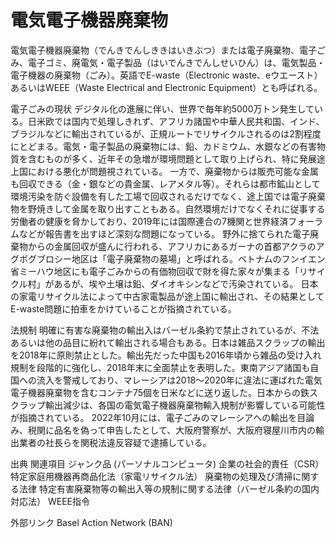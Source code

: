 # 電気電子機器廃棄物

電気電子機器廃棄物（でんきでんしききはいきぶつ）または電子廃棄物、電子ごみ、電子ゴミ、廃電気・電子製品（はいでんきでんしせいひん）は、電気製品・電子機器の廃棄物（ごみ）。英語でE-waste（Electronic waste、eウエースト）あるいはWEEE（Waste Electrical and Electronic Equipment）とも呼ばれる。

電子ごみの現状
デジタル化の進展に伴い、世界で毎年約5000万トン発生している。日米欧では国内で処理しきれず、アフリカ諸国や中華人民共和国、インド、ブラジルなどに輸出されているが、正規ルートでリサイクルされるのは2割程度にとどまる。電気・電子製品の廃棄物には、鉛、カドミウム、水銀などの有害物質を含むものが多く、近年その急増が環境問題として取り上げられ、特に発展途上国における悪化が問題視されている。
一方で、廃棄物からは販売可能な金属も回収できる（金・銀などの貴金属、レアメタル等）。それらは都市鉱山として環境汚染を防ぐ設備を有した工場で回収されるだけでなく、途上国では電子廃棄物を野焼きして金属を取り出すこともある。自然環境だけでなくそれに従事する労働者の健康を脅かしており、2019年には国際連合の7機関と世界経済フォーラムなどが報告書を出すほど深刻な問題になっている。
野外に捨てられた電子廃棄物からの金属回収が盛んに行われる、アフリカにあるガーナの首都アクラのアグボグブロシー地区は「電子廃棄物の墓場」と呼ばれる。ベトナムのフンイエン省ミーハウ地区にも電子ごみからの有価物回収で財を得た家々が集まる「リサイクル村」があるが、埃や土壌は鉛、ダイオキシンなどで汚染されている。
日本の家電リサイクル法によって中古家電製品が途上国に輸出され、その結果としてE-waste問題に拍車をかけていることが指摘されている。

法規制
明確に有害な廃棄物の輸出入はバーゼル条約で禁止されているが、不法あるいは他の品目に紛れて輸出される場合もある。日本は雑品スクラップの輸出を2018年に原則禁止とした。輸出先だった中国も2016年頃から雑品の受け入れ規制を段階的に強化し、2018年末に全面禁止を表明した。東南アジア諸国も自国への流入を警戒しており、マレーシアは2018～2020年に違法に運ばれた電気電子機器廃棄物を含むコンテナ75個を日米などに送り返した。日本からの鉄スクラップ輸出減少は、各国の電気電子機器廃棄物輸入規制が影響している可能性が指摘されている。
2022年10月には、電子ごみのマレーシアへの輸出を目論み、税関に品名を偽って申告したとして、大阪府警察が、大阪府寝屋川市内の輸出業者の社長らを関税法違反容疑で逮捕している。

出典
関連項目
ジャンク品 (パーソナルコンピュータ)
企業の社会的責任（CSR）
特定家庭用機器再商品化法（家電リサイクル法）
廃棄物の処理及び清掃に関する法律
特定有害廃棄物等の輸出入等の規制に関する法律（バーゼル条約の国内対応法）
WEEE指令

外部リンク
Basel Action Network (BAN)